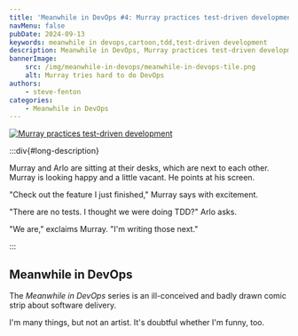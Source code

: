 ```yaml
---
title: 'Meanwhile in DevOps #4: Murray practices test-driven development'
navMenu: false
pubDate: 2024-09-13
keywords: meanwhile in devops,cartoon,tdd,test-driven development
description: Meanwhile in DevOps, Murray practices test-driven development.
bannerImage:
    src: /img/meanwhile-in-devops/meanwhile-in-devops-tile.png
    alt: Murray tries hard to do DevOps
authors:
    - steve-fenton
categories:
    - Meanwhile in DevOps
---
```


<a href="#long-description">
<img src="/img/meanwhile-in-devops/meanwhile-in-devops-0004.png" alt="Murray practices test-driven development" />
</a>

:::div{#long-description}

Murray and Arlo are sitting at their desks, which are next to each other. Murray is looking happy and a little vacant. He points at his screen.

"Check out the feature I just finished," Murray says with excitement.

"There are no tests. I thought we were doing TDD?" Arlo asks.

"We are," exclaims Murray. "I'm writing those next."

:::

## Meanwhile in DevOps

The *Meanwhile in DevOps* series is an ill-conceived and badly drawn comic strip about software delivery.

I'm many things, but not an artist. It's doubtful whether I'm funny, too.
